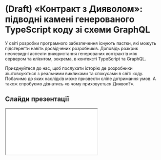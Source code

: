 # (Draft) «Контракт з Дияволом»: підводні камені генерованого TypeScript коду зі схеми GraphQL

У світі розробки програмного забезпечення існують пастки, які можуть підстерегти
навіть досвідчених розробників. Доповідь розкриє неочевидні аспекти використання
генерованих контрактів між сервером та клієнтом, зокрема, в контексті TypeScript
та GraphQL.

Приєднуйтеся до нас, щоб послухати історію де розробники зіштовхуються з
реальними викликами та спокусами в світі коду. Побачимо до яких наслідків може
призвести сліпе дотримання умов. А також спробуємо дізнатись «в чому
приховується Диявол?».

## Слайди презентації

<div data-container-unfold="lg">
    <div className="aspect-ratio" data-ratio="16/9">
        <iframe src="/slides/contract-with-devil" title="Слайди презентації" />
    </div>
</div>
